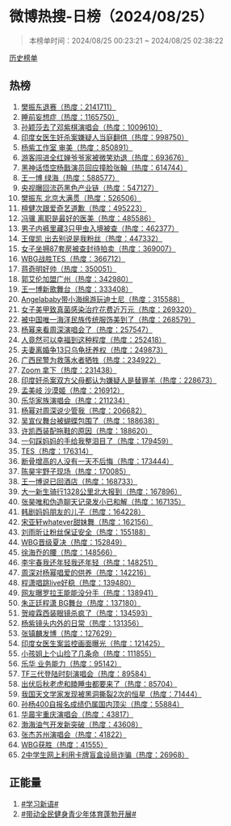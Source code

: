 <h1>
微博热搜-日榜（2024/08/25）
</h1>
<blockquote>
<p>
本榜单时间：2024/08/25 00:23:21 ~ 2024/08/25 02:38:22
</p>
</blockquote>
<p>
<a href="https://github.com/daifee/weibo-hot-search/tree/main/archives/daily">历史榜单</a>
</p>
<h2>
热榜
</h2>
<ol>

<li>
<a href="https://s.weibo.com/weibo?q=%23%E6%A8%8A%E6%8C%AF%E4%B8%9C%E9%80%80%E8%B5%9B%23" target="weibo">
樊振东退赛（热度：2141711）
</a>
</li>

<li>
<a href="https://s.weibo.com/weibo?q=%23%E7%9D%A1%E5%89%8D%E5%A6%84%E6%83%B3%E7%97%87%23" target="weibo">
睡前妄想症（热度：1165750）
</a>
</li>

<li>
<a href="https://s.weibo.com/weibo?q=%23%E5%AD%99%E9%A2%96%E8%8E%8E%E5%8E%BB%E4%BA%86%E9%82%93%E7%B4%AB%E6%A3%8B%E6%BC%94%E5%94%B1%E4%BC%9A%23" target="weibo">
孙颖莎去了邓紫棋演唱会（热度：1009610）
</a>
</li>

<li>
<a href="https://s.weibo.com/weibo?q=%23%E5%8D%B0%E5%BA%A6%E5%A5%B3%E5%8C%BB%E7%94%9F%E5%A5%B8%E6%9D%80%E6%A1%88%E5%AB%8C%E7%96%91%E4%BA%BA%E5%BD%93%E5%BA%AD%E7%BF%BB%E4%BE%9B%23" target="weibo">
印度女医生奸杀案嫌疑人当庭翻供（热度：998750）
</a>
</li>

<li>
<a href="https://s.weibo.com/weibo?q=%23%E6%9D%A8%E7%B4%AB%E5%B7%A5%E4%BD%9C%E5%AE%A4%20%E5%AE%A1%E7%BE%8E%23" target="weibo">
杨紫工作室 审美（热度：850891）
</a>
</li>

<li>
<a href="https://s.weibo.com/weibo?q=%23%E6%B8%B8%E5%AE%A2%E9%97%AF%E8%BF%9B%E5%85%A8%E7%BA%A2%E5%A9%B5%E7%88%B7%E7%88%B7%E5%AE%B6%E8%A2%AB%E5%BE%AE%E7%AC%91%E5%8A%9D%E9%80%80%23" target="weibo">
游客闯进全红婵爷爷家被微笑劝退（热度：693676）
</a>
</li>

<li>
<a href="https://s.weibo.com/weibo?q=%23%E9%BB%91%E7%A5%9E%E8%AF%9D%E6%82%9F%E7%A9%BA%E6%9D%A8%E6%88%AC%E6%BC%94%E5%91%98%E5%9B%9E%E5%BA%94%E6%92%9E%E8%84%B8%E5%BC%A0%E7%BF%B0%23" target="weibo">
黑神话悟空杨戬演员回应撞脸张翰（热度：614744）
</a>
</li>

<li>
<a href="https://s.weibo.com/weibo?q=%23%E7%8E%8B%E4%B8%80%E5%8D%9A%20%E7%BB%BF%E6%B5%B7%23" target="weibo">
王一博 绿海（热度：588577）
</a>
</li>

<li>
<a href="https://s.weibo.com/weibo?q=%23%E5%A4%AE%E8%A7%86%E6%9B%9D%E5%9B%9E%E6%B5%81%E8%8D%AF%E9%BB%91%E8%89%B2%E4%BA%A7%E4%B8%9A%E9%93%BE%23" target="weibo">
央视曝回流药黑色产业链（热度：547127）
</a>
</li>

<li>
<a href="https://s.weibo.com/weibo?q=%23%E6%A8%8A%E6%8C%AF%E4%B8%9C%20%E5%8C%97%E4%BA%AC%E5%A4%A7%E6%BB%A1%E8%B4%AF%23" target="weibo">
樊振东 北京大满贯（热度：526506）
</a>
</li>

<li>
<a href="https://s.weibo.com/weibo?q=%23%E6%AA%80%E5%81%A5%E6%AC%A1%E8%B7%9F%E7%88%B1%E5%A5%87%E8%89%BA%E9%81%93%E6%AD%89%23" target="weibo">
檀健次跟爱奇艺道歉（热度：495223）
</a>
</li>

<li>
<a href="https://s.weibo.com/weibo?q=%23%E5%86%AF%E9%AA%A5%20%E7%A6%BB%E8%81%8C%E6%98%AF%E6%9C%80%E5%A5%BD%E7%9A%84%E5%8C%BB%E7%BE%8E%23" target="weibo">
冯骥 离职是最好的医美（热度：485586）
</a>
</li>

<li>
<a href="https://s.weibo.com/weibo?q=%23%E7%94%B7%E5%AD%90%E5%86%85%E8%A3%A4%E9%87%8C%E8%97%8F3%E5%8F%AA%E7%94%B2%E8%99%AB%E5%85%A5%E5%A2%83%E8%A2%AB%E6%9F%A5%23" target="weibo">
男子内裤里藏3只甲虫入境被查（热度：462377）
</a>
</li>

<li>
<a href="https://s.weibo.com/weibo?q=%23%E7%8E%8B%E4%BF%8A%E5%87%AF%20%E5%87%BA%E5%8E%BB%E5%88%AB%E8%AF%B4%E6%98%AF%E6%88%91%E7%B2%89%E4%B8%9D%23" target="weibo">
王俊凯 出去别说是我粉丝（热度：447332）
</a>
</li>

<li>
<a href="https://s.weibo.com/weibo?q=%23%E5%A5%B3%E5%AD%90%E5%9D%90%E6%8B%A587%E5%A5%97%E6%88%BF%E8%A2%AB%E6%9F%A5%E5%B0%81%E5%BE%85%E6%8B%8D%E5%8D%96%23" target="weibo">
女子坐拥87套房被查封待拍卖（热度：369007）
</a>
</li>

<li>
<a href="https://s.weibo.com/weibo?q=%23WBG%E6%88%98%E8%83%9CTES%23" target="weibo">
WBG战胜TES（热度：366712）
</a>
</li>

<li>
<a href="https://s.weibo.com/weibo?q=%23%E8%92%8B%E5%A5%87%E6%98%8E%E5%A5%BD%E5%B8%85%23" target="weibo">
蒋奇明好帅（热度：350051）
</a>
</li>

<li>
<a href="https://s.weibo.com/weibo?q=%23%E9%83%AD%E8%89%BE%E4%BC%A6%E5%8A%A0%E7%9B%9F%E5%B9%BF%E5%B7%9E%23" target="weibo">
郭艾伦加盟广州（热度：342980）
</a>
</li>

<li>
<a href="https://s.weibo.com/weibo?q=%23%E7%8E%8B%E4%B8%80%E5%8D%9A%E6%96%B0%E6%AD%8C%E8%88%9E%E5%8F%B0%23" target="weibo">
王一博新歌舞台（热度：333408）
</a>
</li>

<li>
<a href="https://s.weibo.com/weibo?q=%23Angelababy%E5%B8%A6%E5%B0%8F%E6%B5%B7%E7%BB%B5%E6%B8%B8%E7%8E%A9%E8%BF%AA%E5%A3%AB%E5%B0%BC%23" target="weibo">
Angelababy带小海绵游玩迪士尼（热度：315588）
</a>
</li>

<li>
<a href="https://s.weibo.com/weibo?q=%23%E5%A5%B3%E5%AD%90%E7%BE%8E%E7%94%B2%E8%87%B4%E7%9C%9F%E8%8F%8C%E6%84%9F%E6%9F%93%E6%B2%BB%E7%96%97%E8%8A%B1%E8%B4%B9%E8%BF%91%E4%B8%87%E5%85%83%23" target="weibo">
女子美甲致真菌感染治疗花费近万元（热度：269320）
</a>
</li>

<li>
<a href="https://s.weibo.com/weibo?q=%23%E8%A2%AB%E4%B8%AD%E5%9B%BD%E5%94%AF%E4%B8%80%E6%B5%B7%E6%B4%8B%E6%B0%91%E6%97%8F%E4%BC%A0%E7%BB%9F%E6%9C%8D%E9%A5%B0%E7%BE%8E%E5%88%B0%E4%BA%86%23" target="weibo">
被中国唯一海洋民族传统服饰美到了（热度：268579）
</a>
</li>

<li>
<a href="https://s.weibo.com/weibo?q=%23%E6%9D%A8%E5%B9%82%E6%9D%A5%E7%9C%8B%E5%91%A8%E6%B7%B1%E6%BC%94%E5%94%B1%E4%BC%9A%E4%BA%86%23" target="weibo">
杨幂来看周深演唱会了（热度：257547）
</a>
</li>

<li>
<a href="https://s.weibo.com/weibo?q=%23%E4%BA%BA%E7%AB%9F%E7%84%B6%E5%8F%AF%E4%BB%A5%E5%B9%B8%E7%A6%8F%E5%88%B0%E8%BF%99%E7%A7%8D%E7%A8%8B%E5%BA%A6%23" target="weibo">
人竟然可以幸福到这种程度（热度：252418）
</a>
</li>

<li>
<a href="https://s.weibo.com/weibo?q=%23%E5%A4%AB%E5%A6%BB%E7%A6%BB%E5%A9%9A%E4%BA%8913%E5%8F%AA%E4%B9%8C%E9%BE%9F%E6%8A%9A%E5%85%BB%E6%9D%83%23" target="weibo">
夫妻离婚争13只乌龟抚养权（热度：249873）
</a>
</li>

<li>
<a href="https://s.weibo.com/weibo?q=%23%E5%B9%BF%E8%A5%BF%E6%B0%91%E8%AD%A6%E4%B8%BA%E6%95%91%E8%90%BD%E6%B0%B4%E8%80%85%E7%89%BA%E7%89%B2%23" target="weibo">
广西民警为救落水者牺牲（热度：234922）
</a>
</li>

<li>
<a href="https://s.weibo.com/weibo?q=%23Zoom%20%E6%8B%BF%E4%B8%8B%23" target="weibo">
Zoom 拿下（热度：231438）
</a>
</li>

<li>
<a href="https://s.weibo.com/weibo?q=%23%E5%8D%B0%E5%BA%A6%E5%A5%B8%E6%9D%80%E6%A1%88%E5%8F%8C%E6%96%B9%E7%88%B6%E6%AF%8D%E9%83%BD%E8%AE%A4%E4%B8%BA%E5%AB%8C%E7%96%91%E4%BA%BA%E6%98%AF%E6%9B%BF%E7%BD%AA%E7%BE%8A%23" target="weibo">
印度奸杀案双方父母都认为嫌疑人是替罪羊（热度：228673）
</a>
</li>

<li>
<a href="https://s.weibo.com/weibo?q=%23%E5%AD%9F%E7%BE%8E%E5%B2%90%20%E6%B2%99%E6%BC%A0%E5%A7%AC%23" target="weibo">
孟美岐 沙漠姬（热度：216912）
</a>
</li>

<li>
<a href="https://s.weibo.com/weibo?q=%23%E4%B9%90%E5%8D%8E%E5%AE%B6%E6%97%8F%E6%BC%94%E5%94%B1%E4%BC%9A%23" target="weibo">
乐华家族演唱会（热度：211234）
</a>
</li>

<li>
<a href="https://s.weibo.com/weibo?q=%23%E6%9D%A8%E5%B9%82%E5%AF%B9%E5%91%A8%E6%B7%B1%E8%AF%B4%E5%B0%91%E7%AE%A1%E6%88%91%23" target="weibo">
杨幂对周深说少管我（热度：206682）
</a>
</li>

<li>
<a href="https://s.weibo.com/weibo?q=%23%E5%90%B4%E5%AE%A3%E4%BB%AA%E8%88%9E%E5%8F%B0%E8%A2%AB%E8%9D%B4%E8%9D%B6%E5%8C%85%E5%9B%B4%E4%BA%86%23" target="weibo">
吴宣仪舞台被蝴蝶包围了（热度：188638）
</a>
</li>

<li>
<a href="https://s.weibo.com/weibo?q=%23%E8%AE%B8%E5%87%AF%E8%A5%BF%E8%A3%85%E9%85%8D%E6%8B%96%E9%9E%8B%E7%9A%84%E5%8E%9F%E5%9B%A0%23" target="weibo">
许凯西装配拖鞋的原因（热度：188620）
</a>
</li>

<li>
<a href="https://s.weibo.com/weibo?q=%23%E4%B8%80%E5%8F%A5%E8%B8%A9%E5%A6%88%E5%A6%88%E7%9A%84%E6%89%8B%E7%BB%99%E6%88%91%E6%95%B4%E6%B3%AA%E7%9B%AE%E4%BA%86%23" target="weibo">
一句踩妈妈的手给我整泪目了（热度：179459）
</a>
</li>

<li>
<a href="https://s.weibo.com/weibo?q=%23TES%23" target="weibo">
TES（热度：176314）
</a>
</li>

<li>
<a href="https://s.weibo.com/weibo?q=%23%E6%96%AD%E9%AA%A8%E5%A2%9E%E9%AB%98%E7%9A%84%E4%BA%BA%E6%B2%A1%E6%9C%89%E4%B8%80%E5%A4%A9%E4%B8%8D%E5%90%8E%E6%82%94%23" target="weibo">
断骨增高的人没有一天不后悔（热度：173444）
</a>
</li>

<li>
<a href="https://s.weibo.com/weibo?q=%23%E9%99%88%E6%98%8A%E5%AE%87%E9%87%8E%E5%AD%90%E7%8E%B0%E5%9C%BA%23" target="weibo">
陈昊宇野子现场（热度：170085）
</a>
</li>

<li>
<a href="https://s.weibo.com/weibo?q=%23%E7%8E%8B%E4%B8%80%E5%8D%9A%E8%AF%B4%E5%B7%B2%E5%9B%9E%E9%85%92%E5%BA%97%23" target="weibo">
王一博说已回酒店（热度：168733）
</a>
</li>

<li>
<a href="https://s.weibo.com/weibo?q=%23%E5%A4%A7%E4%B8%80%E6%96%B0%E7%94%9F%E9%AA%91%E8%A1%8C1328%E5%85%AC%E9%87%8C%E5%8C%97%E5%A4%A7%E6%8A%A5%E5%88%B0%23" target="weibo">
大一新生骑行1328公里北大报到（热度：167896）
</a>
</li>

<li>
<a href="https://s.weibo.com/weibo?q=%23%E5%BC%A0%E6%98%8A%E5%94%AF%E5%92%8C%E4%BC%AA%E9%80%A0%E8%81%8A%E5%A4%A9%E8%AE%B0%E5%BD%95%E5%8F%91%E5%B0%8F%E5%B7%B2%E5%92%8C%E8%A7%A3%23" target="weibo">
张昊唯和伪造聊天记录发小已和解（热度：167135）
</a>
</li>

<li>
<a href="https://s.weibo.com/weibo?q=%23%E9%9F%A9%E5%89%A7%E5%A6%88%E5%A6%88%E6%9C%8B%E5%8F%8B%E7%9A%84%E5%84%BF%E5%AD%90%23" target="weibo">
韩剧妈妈朋友的儿子（热度：164228）
</a>
</li>

<li>
<a href="https://s.weibo.com/weibo?q=%23%E5%AE%8B%E4%BA%9A%E8%BD%A9whatever%E7%94%9C%E5%A6%B9%E8%88%9E%23" target="weibo">
宋亚轩whatever甜妹舞（热度：162156）
</a>
</li>

<li>
<a href="https://s.weibo.com/weibo?q=%23%E5%88%98%E9%9B%A8%E6%98%95%E8%AE%A9%E7%B2%89%E4%B8%9D%E4%BF%9D%E8%AF%81%E5%AE%89%E5%85%A8%23" target="weibo">
刘雨昕让粉丝保证安全（热度：155188）
</a>
</li>

<li>
<a href="https://s.weibo.com/weibo?q=%23WBG%E6%99%8B%E7%BA%A7%E5%A4%8F%E5%86%B3%23" target="weibo">
WBG晋级夏决（热度：152849）
</a>
</li>

<li>
<a href="https://s.weibo.com/weibo?q=%23%E5%BE%90%E6%B5%B7%E4%B9%94%E7%9A%84%E8%85%B0%23" target="weibo">
徐海乔的腰（热度：148566）
</a>
</li>

<li>
<a href="https://s.weibo.com/weibo?q=%23%E6%9D%8E%E5%AE%87%E6%98%A5%E6%88%91%E8%BF%98%E5%B9%B4%E8%BD%BB%E6%88%91%E8%BF%98%E5%B9%B4%E8%BD%BB%23" target="weibo">
李宇春我还年轻我还年轻（热度：148251）
</a>
</li>

<li>
<a href="https://s.weibo.com/weibo?q=%23%E5%91%A8%E6%B7%B1%E5%AF%B9%E6%9D%A8%E5%B9%82%E5%94%B1%E7%88%B1%E7%9A%84%E4%BE%9B%E5%85%BB%23" target="weibo">
周深对杨幂唱爱的供养（热度：142216）
</a>
</li>

<li>
<a href="https://s.weibo.com/weibo?q=%23%E7%A8%8B%E6%BD%87%E5%94%B1%E8%B7%B3live%E5%A5%BD%E7%A8%B3%23" target="weibo">
程潇唱跳live好稳（热度：139480）
</a>
</li>

<li>
<a href="https://s.weibo.com/weibo?q=%23%E7%BD%91%E5%8F%8B%E6%9B%9D%E7%BD%97%E6%8B%89%E7%8E%8B%E8%83%BD%E8%83%BD%E6%B2%A1%E5%88%86%E6%89%8B%23" target="weibo">
网友曝罗拉王能能没分手（热度：138941）
</a>
</li>

<li>
<a href="https://s.weibo.com/weibo?q=%23%E6%9C%B1%E6%AD%A3%E5%BB%B7%E7%A8%8B%E6%BD%87%20BG%E8%88%9E%E5%8F%B0%23" target="weibo">
朱正廷程潇 BG舞台（热度：137180）
</a>
</li>

<li>
<a href="https://s.weibo.com/weibo?q=%23%E8%B4%BA%E5%B3%BB%E9%9C%96%E8%A5%BF%E8%A3%85%E7%9C%BC%E9%95%9C%E6%9D%80%E7%96%AF%E4%BA%86%23" target="weibo">
贺峻霖西装眼镜杀疯了（热度：134593）
</a>
</li>

<li>
<a href="https://s.weibo.com/weibo?q=%23%E6%9D%A8%E7%B4%AB%E9%95%9C%E5%A4%B4%E5%86%85%E5%A4%96%E7%9A%84%E6%97%A5%E5%B8%B8%23" target="weibo">
杨紫镜头内外的日常（热度：131356）
</a>
</li>

<li>
<a href="https://s.weibo.com/weibo?q=%23%E5%BC%A0%E9%95%87%E9%BA%9F%E5%8F%91%E5%8D%9A%23" target="weibo">
张镇麟发博（热度：127629）
</a>
</li>

<li>
<a href="https://s.weibo.com/weibo?q=%23%E5%8D%B0%E5%BA%A6%E5%A5%B3%E5%8C%BB%E7%94%9F%E6%A1%88%E7%9B%91%E6%8E%A7%E7%94%BB%E9%9D%A2%E6%9B%9D%E5%85%89%23" target="weibo">
印度女医生案监控画面曝光（热度：121425）
</a>
</li>

<li>
<a href="https://s.weibo.com/weibo?q=%23%E5%B0%8F%E5%AD%A9%E5%A7%90%E4%B8%8A%E4%B8%AA%E5%B1%B1%E6%8D%A1%E4%BA%86%E5%87%A0%E6%9D%A1%E5%91%BD%23" target="weibo">
小孩姐上个山捡了几条命（热度：111855）
</a>
</li>

<li>
<a href="https://s.weibo.com/weibo?q=%23%E4%B9%90%E5%8D%8E%20%E4%B8%9A%E5%8A%A1%E8%83%BD%E5%8A%9B%23" target="weibo">
乐华 业务能力（热度：95142）
</a>
</li>

<li>
<a href="https://s.weibo.com/weibo?q=%23TF%E4%B8%89%E4%BB%A3%E7%99%BB%E9%99%86%E6%97%B6%E5%88%BB%E6%BC%94%E5%94%B1%E4%BC%9A%23" target="weibo">
TF三代登陆时刻演唱会（热度：89584）
</a>
</li>

<li>
<a href="https://s.weibo.com/weibo?q=%23%E5%87%BA%E4%BC%8F%E5%90%8E%E7%A7%8B%E8%80%81%E8%99%8E%E5%92%8C%E7%9E%8C%E7%9D%A1%E8%99%AB%E9%83%BD%E8%A6%81%E6%9D%A5%E4%BA%86%23" target="weibo">
出伏后秋老虎和瞌睡虫都要来了（热度：85704）
</a>
</li>

<li>
<a href="https://s.weibo.com/weibo?q=%23%E6%88%91%E5%9B%BD%E5%A4%A9%E6%96%87%E5%AD%A6%E5%AE%B6%E5%8F%91%E7%8E%B0%E8%A2%AB%E9%BB%91%E6%B4%9E%E6%92%95%E8%A3%822%E6%AC%A1%E7%9A%84%E6%81%92%E6%98%9F%23" target="weibo">
我国天文学家发现被黑洞撕裂2次的恒星（热度：71444）
</a>
</li>

<li>
<a href="https://s.weibo.com/weibo?q=%23%E5%AD%99%E6%9D%A8400%E8%87%AA%E6%8A%A5%E5%90%8D%E6%88%90%E7%BB%A9%E4%BB%8D%E5%B1%9E%E5%9B%BD%E5%86%85%E9%A1%B6%E5%B0%96%23" target="weibo">
孙杨400自报名成绩仍属国内顶尖（热度：55884）
</a>
</li>

<li>
<a href="https://s.weibo.com/weibo?q=%23%E5%8D%8E%E6%99%A8%E5%AE%87%E9%87%8D%E5%BA%86%E6%BC%94%E5%94%B1%E4%BC%9A%23" target="weibo">
华晨宇重庆演唱会（热度：43817）
</a>
</li>

<li>
<a href="https://s.weibo.com/weibo?q=%23%E6%B8%A4%E6%B5%B7%E6%B2%B9%E6%B0%94%E5%BC%80%E5%8F%91%E6%96%B0%E7%AA%81%E7%A0%B4%23" target="weibo">
渤海油气开发新突破（热度：43608）
</a>
</li>

<li>
<a href="https://s.weibo.com/weibo?q=%23%E5%BC%A0%E6%9D%B0%E8%8B%8F%E5%B7%9E%E6%BC%94%E5%94%B1%E4%BC%9A%23" target="weibo">
张杰苏州演唱会（热度：41822）
</a>
</li>

<li>
<a href="https://s.weibo.com/weibo?q=%23WBG%E8%8E%B7%E8%83%9C%23" target="weibo">
WBG获胜（热度：41555）
</a>
</li>

<li>
<a href="https://s.weibo.com/weibo?q=%232%E4%B8%AD%E5%AD%A6%E7%94%9F%E7%BD%91%E4%B8%8A%E5%88%A9%E7%94%A8%E5%8D%A1%E7%89%8C%E7%9B%B2%E7%9B%92%E8%AE%BE%E5%B1%80%E8%AF%88%E9%AA%97%23" target="weibo">
2中学生网上利用卡牌盲盒设局诈骗（热度：26968）
</a>
</li>

</ol>
<h2>
正能量
</h2>
<ol>

<li>
<a href="https://s.weibo.com/weibo?q=%23%23%E5%AD%A6%E4%B9%A0%E6%96%B0%E8%AF%AD%23%23" target="weibo">
#学习新语#
</a>
</li>

<li>
<a href="https://s.weibo.com/weibo?q=%23%23%E5%B8%A6%E5%8A%A8%E5%85%A8%E6%B0%91%E5%81%A5%E8%BA%AB%E9%9D%92%E5%B0%91%E5%B9%B4%E4%BD%93%E8%82%B2%E8%93%AC%E5%8B%83%E5%BC%80%E5%B1%95%23%23" target="weibo">
#带动全民健身青少年体育蓬勃开展#
</a>
</li>

</ol>